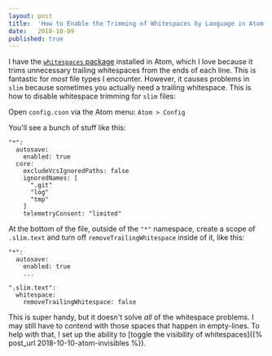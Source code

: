 ```yaml
---
layout: post
title:  'How to Enable the Trimming of Whitespaces by Language in Atom'
date:   2018-10-09
published: true
---
```


I have the [`whitespaces` package](https://github.com/atom/whitespace) installed in Atom, which I love because it trims unnecessary trailing whitespaces from the ends of each line. This is fantastic for _most_ file types I encounter. However, it causes problems in `slim` because sometimes you actually need a trailing whitespace. This is how to disable whitespace trimming for `slim` files:

Open `config.cson` via the Atom menu: `Atom > Config`

You'll see a bunch of stuff like this:

```
"*":
  autosave:
    enabled: true
  core:
    excludeVcsIgnoredPaths: false
    ignoredNames: [
      ".git"
      "log"
      "tmp"
    ]
    telemetryConsent: "limited"
```

At the bottom of the file, outside of the `"*"` namespace, create a scope of `.slim.text` and turn off `removeTrailingWhitespace` inside of it, like this:

```
"*":
  autosave:
    enabled: true
    ...

".slim.text":
  whitespace:
    removeTrailingWhitespace: false
```

This is super handy, but it doesn't solve _all_ of the whitespace problems. I may still have to contend with those spaces that happen in empty-lines. To help with that, I set up the ability to [toggle the visibility of whitespaces]({% post_url 2018-10-10-atom-invisibles %}).
